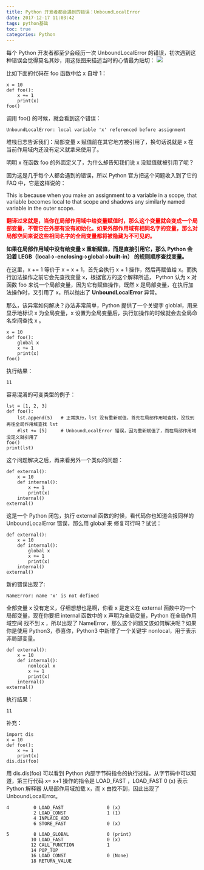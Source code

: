 ```yaml
---
title: Python 开发者都会遇到的错误：UnboundLocalError
date: 2017-12-17 11:03:42
tags: python基础
toc: true
categories: Python
---
```

每个 Python 开发者都至少会经历一次 UnboundLocalError 的错误，初次遇到这种错误会觉得莫名其妙，用这张图来描述当时的心情最为贴切：
![](https://i.imgur.com/nJmYi4j.jpg)
<!--more-->
比如下面的代码在 foo 函数中给 x 自增 1：

	x = 10
	def foo():
    	x += 1
    	print(x)
	foo()

调用 foo() 的时候，就会看到这个错误：

	UnboundLocalError: local variable 'x' referenced before assignment

堆栈日志告诉我们：局部变量 x 赋值前在其它地方被引用了，换句话说就是 x 在当前作用域内还没有定义就拿来使用了。

明明 x 在函数 foo 的外面定义了，为什么却告知我们说 x 没赋值就被引用了呢？

因为这是几乎每个人都会遇到的错误，所以 Python 官方把这个问题收入到了它的 FAQ 中，它是这样说的：

This is because when you make an assignment to a variable in a scope, that variable becomes local to that scope and shadows any similarly named variable in the outer scope.

<font color=red>**翻译过来就是，当你在局部作用域中给变量赋值时，那么这个变量就会变成一个局部变量，不管它在外部有没有初始化。如果外部作用域有相同名字的变量，那么对局部空间来说这些相同名字的全局变量都将被隐藏为不可见的。**</font>

**如果在局部作用域中没有给变量 x 重新赋值，而是直接引用它，那么 Python 会沿着 LEGB（local->-enclosing->global->built-in） 的规则顺序查找变量。**

在这里，x += 1 等价于 x = x + 1，首先会执行 x + 1 操作，然后再赋值给 x。而执行加法操作之前它会先查找变量 x，根据官方的这个解释所述， Python 认为 x 对函数 foo 来说一个局部变量，因为它有赋值操作，既然 x 是局部变量，在执行加法操作时，又引用了 x，所以抛出了 **UnboundLocalError** 异常。

那么，该异常如何解决？办法非常简单，Python 提供了一个关键字 globlal，用来显示地标识 x 为全局变量，x 设置为全局变量后，执行加操作的时候就会去全局命名空间查找 x 。

	x = 10
	def foo():
    	global x
    	x += 1
    	print(x)
	foo()
执行结果：

	11

容易混淆的可变类型的例子：

	lst = [1, 2, 3]
	def foo():
    	lst.append(5)   # 正常执行，lst 没有重新赋值，首先在局部作用域查找，没找到再往全局作用域查找 lst
		#lst += [5]     # UnboundLocalError 错误，因为重新赋值了，而在局部作用域没定义就引用了
	foo()
	print(lst)

这个问题解决之后，再来看另外一个类似的问题：

	def external():
    	x = 10
    	def internal():
        	x += 1
        	print(x)
    	internal()
	external()

这是一个 Python 闭包，执行 external 函数的时候，看代码你也知道会报同样的 UnboundLocalError 错误，那么用 global 来 修复可行吗？试试：

	def external():
    	x = 10
    	def internal():
        	global x
        	x += 1
        	print(x)
    	internal()
	external()

新的错误出现了:

	NameError: name 'x' is not defined
全部变量 x 没有定义，仔细想想也是啊，你看 x 是定义在 external 函数中的一个局部变量，现在你要把 internal 函数中的 x 声明为全局变量，Python 在全局作用域空间 找不到 x ，所以出现了 NameError，那么这个问题又该如何解决呢？如果你是使用 Python3，恭喜你，Python3 中新增了一个关键字 nonlocal，用于表示非局部变量。

	def external():
    	x = 10
    	def internal():
        	nonlocal x
        	x += 1
        	print(x)
    	internal()
	external()
执行结果：
	
	11


补充：

	import dis
	x = 10
	def foo():
    	x += 1
    	print(x)
	dis.dis(foo)

用 dis.dis(foo) 可以看到 Python 内部字节码指令的执行过程，从字节码中可以知道，第三行代码 x= x+1 操作的指令是 LOAD_FAST ，LOAD_FAST  0 (x) 表示 Python 解释器 从局部作用域加载 x，而 x 由找不到，因此出现了UnboundLocalError。

	4         0 LOAD_FAST                0 (x)
              2 LOAD_CONST               1 (1)
              4 INPLACE_ADD
              6 STORE_FAST               0 (x)

	5         8 LOAD_GLOBAL              0 (print)
             10 LOAD_FAST                0 (x)
             12 CALL_FUNCTION            1
             14 POP_TOP
             16 LOAD_CONST               0 (None)
             18 RETURN_VALUE